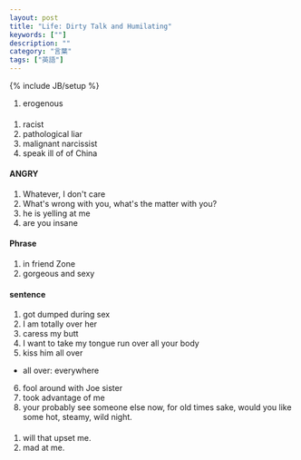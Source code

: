 ```yaml
---
layout: post
title: "Life: Dirty Talk and Humilating"
keywords: [""]
description: ""
category: "言葉"
tags: ["英語"]
---
```

{% include JB/setup %}

1. erogenous


####
1. racist
2. pathological liar
3. malignant narcissist
4. speak ill of of China

####  ANGRY
1. Whatever, I don't care
2. What's wrong with you, what's the matter with you?
3. he is yelling at me
4. are you insane


#### Phrase 
1. in friend Zone
2. gorgeous and sexy



#### sentence
1. got dumped during sex
2. I am totally over her
3. caress my butt
4. I want to take my tongue run over all your body
5. kiss him all over
- all over: everywhere
6. fool around with Joe sister
7. took advantage of me
8. your probably see someone else now, for old times sake, would you like some
   hot, steamy, wild night.

####
1. will that upset me.
2. mad at me.

